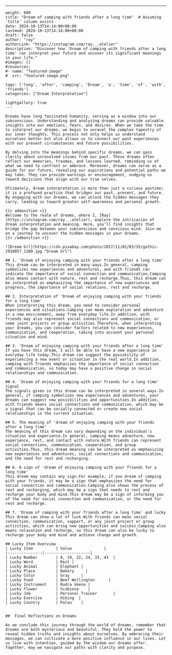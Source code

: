 ---
    weight: 689
    title: "Dream of camping with friends after a long time"  # Assuming 'title' column exists
    date: 2024-10-13T14:14:00+08:00
    lastmod: 2024-10-13T14:14:00+08:00
    draft: false
    author: "ray"
    authorLink: "https://instagram.com/ray._.atelier"
    description: "Discover how 'Dream of camping with friends after a long time' can interpret your future and uncover its significant meanings in your life."
    #images: []
    #resources:
    #- name: "featured-image"
    #  src: "featured-image.png"
    
    tags: ['long', 'after', 'camping', 'Dream', 'a', 'time', 'of', 'with', 'friends']
    categories: ["Dream Interpretation"]
    
    lightgallery: true
    ---
    
    Dreams have long fascinated humanity, serving as a window into our subconscious. Understanding and analyzing dreams can provide valuable insights into our emotions, fears, and desires. When we take the time to interpret our dreams, we begin to unravel the complex tapestry of our inner thoughts. This process not only helps us understand ourselves better but also allows us to connect our past experiences with our present circumstances and future possibilities.
    
    By delving into the meanings behind specific dreams, we can gain clarity about unresolved issues from our past. These dreams often reflect our memories, traumas, and lessons learned, reminding us of what we need to confront or embrace. Moreover, dreams can serve as a guide for our future, revealing our aspirations and potential paths we may take. They can provide warnings or encouragement, nudging us toward decisions that align with our true selves.
    
    Ultimately, dream interpretation is more than just a curious pastime; it is a profound practice that bridges our past, present, and future. By engaging with our dreams, we can unlock the hidden messages they carry, leading us toward greater self-awareness and personal growth.
    
    {{< admonition >}}
    Welcome to the realm of dreams, where I, [Ray](https://instagram.com/ray._.atelier), explore the intricacies of dream interpretation and meaning. Here, you’ll find insights that bridge the gap between your subconscious and conscious mind. Join me on a journey to uncover the hidden messages in your dreams.
    {{< /admonition >}}
    
    ![Dream Grl](https://cdn.pixabay.com/photo/2017/11/02/03/35/gothic-2910057_1280.jpg "Dream Grl")
    
    ## 1. 'Dream of enjoying camping with your friends after a long time'
    This dream can be interpreted in many ways.In general, camping symbolizes new experiences and adventures, and with friends can indicate the importance of social connection and communication.Camping also means contact with nature, rest and recharge.Thus, this dream can be interpreted as emphasizing the importance of new experiences and progress, the importance of social relations, rest and recharge.
    
    ## 2. Interpretation of 'Dream of enjoying camping with your friends for a long time'
    When interpreting this dream, you need to consider personal experiences and situations.Camping can mean exploration and adventure in a new environment, away from everyday life.In addition, with friends may also represent social connections and communication, or some joint projects or group activities.Therefore, when interpreting your dreams, you can consider factors related to new experiences, communication, and cooperation, taking into account your personal situation and mind.
    
    ## 3. 'Dream of enjoying camping with your friends after a long time'
    If you have this dream, I will be able to have a new experience in everyday life today.This dream can suggest the possibility of experiencing a new event or situation in the real world.In addition, camping with friends emphasizes the importance of social connection and communication, so today may have a positive change in social relationships and communication.
    
    ## 4. 'Dream of enjoying camping with your friends for a long time' signal
    The signals given in this dream can be interpreted in several ways.In general, if camping symbolizes new experiences and adventures, your dreams can suggest new possibilities and opportunities.In addition, with friends means social connections and communication, which may be a signal that can be socially connected or create new social relationships in the current situation.
    
    ## 5. The meaning of 'dream of enjoying camping with your friends after a long time'
    The meaning of this dream can vary depending on the individual's situation and experience.In general, camping means adventure, new experience, rest, and contact with nature.With friends can represent social connections, communication, cooperation, and group activities.Thus, this dream meaning can be interpreted as emphasizing new experiences and adventures, social connections and communication, and the need for rest and recharging.
    
    ## 6. A sign of 'dream of enjoying camping with your friends for a long time'
    This dream may contain any sign.For example, if you dream of camping with your friends, it may be a sign that emphasizes the need for social connection and communication.Camping also shows the process of rest and recharging, which may be a sign that needs to rest and recharge your body and mind.This dream may be a sign of informing you of the need for social connection and communication, or the need for rest and recharge.
    
    ## 7. 'Dream of camping with your friends after a long time' and lucky
    This dream can show a lot of luck.With friends can mean social connection, communication, support, or any joint project or group activities, which can bring new opportunities and success.Camping also means relaxation and recharge, so this dream can also be lucky to recharge your body and mind and achieve change and growth.
    
    ## Lucky Item Overview
    | Lucky Item          | Value              |
    |---------------|--------------------|
    | Lucky Number        | 8, 19, 22, 24, 33, 43  |
    | Lucky Word          | Rest |
    | Lucky Animal        | Elephant |
    | Lucky Place         | Bakery     |
    | Lucky Color         | Gray     |
    | Lucky Food          | Beef Wellington      |
    | Lucky Instrument    | Rudra Veena |
    | Lucky Flower        | Scabiosa    |
    | Lucky Job           | Personal Trainer       |
    | Lucky Exercise      | Hiking  |
    | Lucky Country       | Palau    |
    
    
    ##  Final Reflections on Dreams
    
    As we conclude this journey through the world of dreams, remember that dreams are both mysterious and beautiful. They hold the power to reveal hidden truths and insights about ourselves. By embracing their messages, we can cultivate a more positive influence in our lives. Let us live with intention, guided by the wisdom our dreams offer. Together, may we navigate our paths with clarity and purpose.
    